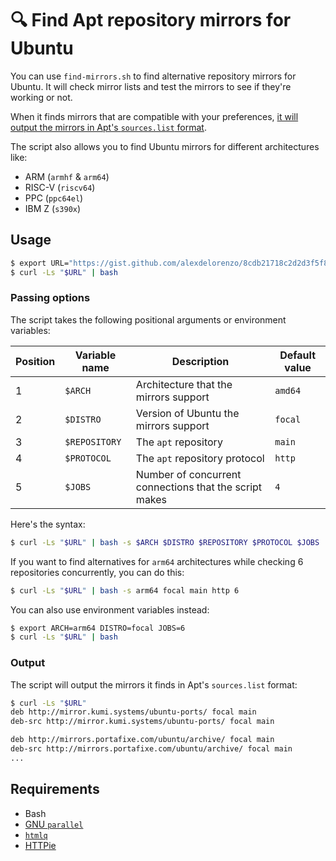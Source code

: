 # 🔍 Find Apt repository mirrors for Ubuntu
You can use `find-mirrors.sh` to find alternative repository mirrors for Ubuntu. It will check mirror lists and test the mirrors to see if they're working or not.

When it finds mirrors that are compatible with your preferences, [it will output the mirrors in Apt's `sources.list` format](#output).

The script also allows you to find Ubuntu mirrors for different architectures like:
 - ARM (`armhf` & `arm64`)
 - RISC-V (`riscv64`)
 - PPC (`ppc64el`)
 - IBM Z (`s390x`)

## Usage
```bash
$ export URL="https://gist.github.com/alexdelorenzo/8cdb21718c2d2d3f5f8beaad0bf6c843/raw"
$ curl -Ls "$URL" | bash
```

### Passing options
The script takes the following positional arguments or environment variables:

| Position | Variable name | Description | Default value |
| --|------|-------------|-------- |
| 1 | `$ARCH` | Architecture that the mirrors support | `amd64` |
| 2 | `$DISTRO` | Version of Ubuntu the mirrors support | `focal` |
| 3 | `$REPOSITORY` | The `apt` repository | `main` |
| 4 | `$PROTOCOL` | The `apt` repository protocol | `http` |
| 5 | `$JOBS` | Number of concurrent connections that the script makes | `4` |


Here's the syntax:
```bash
$ curl -Ls "$URL" | bash -s $ARCH $DISTRO $REPOSITORY $PROTOCOL $JOBS
```

If you want to find alternatives for `arm64` architectures while checking 6 repositories concurrently, you can do this:
```bash
$ curl -Ls "$URL" | bash -s arm64 focal main http 6
```

You can also use environment variables instead:
```bash
$ export ARCH=arm64 DISTRO=focal JOBS=6
$ curl -Ls "$URL" | bash
```

### Output
The script will output the mirrors it finds in Apt's `sources.list` format:
```bash
$ curl -Ls "$URL"
deb http://mirror.kumi.systems/ubuntu-ports/ focal main
deb-src http://mirror.kumi.systems/ubuntu-ports/ focal main

deb http://mirrors.portafixe.com/ubuntu/archive/ focal main
deb-src http://mirrors.portafixe.com/ubuntu/archive/ focal main
...
```

## Requirements
 - Bash
 - [GNU `parallel`](https://www.gnu.org/software/parallel/)
 - [`htmlq`](https://github.com/mgdm/htmlq)
 - [HTTPie](https://github.com/httpie/httpie)
